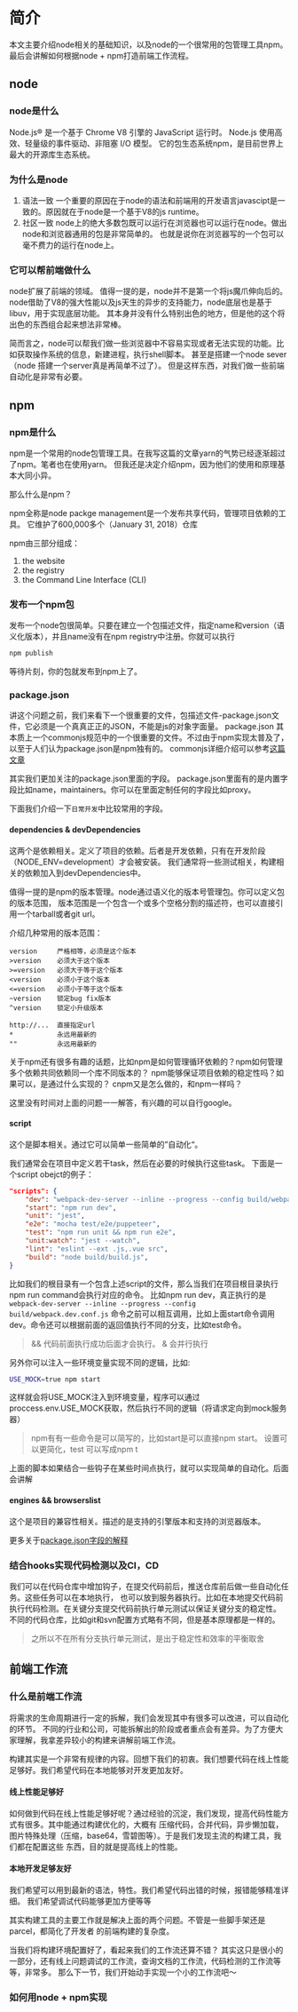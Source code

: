 # 简介
本文主要介绍node相关的基础知识，以及node的一个很常用的包管理工具npm。最后会讲解如何根据node + npm打造前端工作流程。
## node
### node是什么
Node.js® 是一个基于 Chrome V8 引擎的 JavaScript 运行时。 Node.js 使用高效、轻量级的事件驱动、非阻塞 I/O 模型。
它的包生态系统npm，是目前世界上最大的开源库生态系统。
### 为什么是node
1. 语法一致
一个重要的原因在于node的语法和前端用的开发语言javascipt是一致的。原因就在于node是一个基于V8的js runtime。
2. 社区一致
node上的绝大多数包既可以运行在浏览器也可以运行在node。做出node和浏览器通用的包是非常简单的。
也就是说你在浏览器写的一个包可以毫不费力的运行在node上。
### 它可以帮前端做什么
node扩展了前端的领域。 值得一提的是，node并不是第一个将js魔爪伸向后的。
node借助了V8的强大性能以及js天生的异步的支持能力，node底层也是基于libuv，用于实现底层功能。
其本身并没有什么特别出色的地方，但是他的这个将出色的东西组合起来想法非常棒。

简而言之，node可以帮我们做一些浏览器中不容易实现或者无法实现的功能。比如获取操作系统的信息，新建进程，执行shell脚本。
甚至是搭建一个node sever（node 搭建一个server真是再简单不过了）。
但是这样东西，对我们做一些前端自动化是非常有必要。
## npm
### npm是什么
npm是一个常用的node包管理工具。在我写这篇的文章yarn的气势已经逐渐超过了npm。笔者也在使用yarn。
但我还是决定介绍npm，因为他们的使用和原理基本大同小异。

那么什么是npm？

npm全称是node packge management是一个发布共享代码，管理项目依赖的工具。 它维护了600,000多个（January 31, 2018）仓库

npm由三部分组成：

1. the website
2. the registry
3. the Command Line Interface (CLI)

### 发布一个npm包
发布一个node包很简单。只要在建立一个包描述文件，指定name和version（语义化版本），并且name没有在npm registry中注册。你就可以执行
```bash
npm publish

```
等待片刻，你的包就发布到npm上了。

### package.json
讲这个问题之前，我们来看下一个很重要的文件，包描述文件-package.json文件，它必须是一个真真正正的JSON，不能是js的对象字面量。
package.json 其本质上一个commonjs规范中的一个很重要的文件。不过由于npm实现太普及了，以至于人们认为package.json是npm独有的。
commonjs详细介绍可以参考[这篇文章](http://wiki.commonjs.org/wiki/Packages/1.1)

其实我们更加关注的package.json里面的字段。 package.json里面有的是内置字段比如name，maintainers。你可以在里面定制任何的字段比如proxy。

下面我们介绍一下`日常开发`中比较常用的字段。

#### dependencies & devDependencies
这两个是依赖相关。定义了项目的依赖。后者是开发依赖，只有在开发阶段（NODE_ENV=development）才会被安装。
我们通常将一些测试相关，构建相关的依赖加入到devDependencies中。

值得一提的是npm的版本管理。node通过语义化的版本号管理包。你可以定义包的版本范围，
版本范围是一个包含一个或多个空格分割的描述符，也可以直接引用一个tarball或者git url。

介绍几种常用的版本范围：

```
version     严格相等，必须是这个版本
>version    必须大于这个版本
>=version   必须大于等于这个版本
<version    必须小于这个版本
<=version   必须小于等于这个版本
~version    锁定bug fix版本
^version    锁定小升级版本

http://...  直接指定url
*           永远用最新的
""          永远用最新的
```


关于npm还有很多有趣的话题，比如npm是如何管理循环依赖的？npm如何管理多个依赖共同依赖同一个库不同版本的？
npm能够保证项目依赖的稳定性吗？如果可以，是通过什么实现的？
cnpm又是怎么做的，和npm一样吗？

这里没有时间对上面的问题一一解答，有兴趣的可以自行google。
#### script
这个是脚本相关。通过它可以简单一些简单的”自动化“。

我们通常会在项目中定义若干task，然后在必要的时候执行这些task。
下面是一个script obejct的例子：

```json
"scripts": {
    "dev": "webpack-dev-server --inline --progress --config build/webpack.dev.conf.js",
    "start": "npm run dev",
    "unit": "jest",
    "e2e": "mocha test/e2e/puppeteer",
    "test": "npm run unit && npm run e2e",
    "unit:watch": "jest --watch",
    "lint": "eslint --ext .js,.vue src",
    "build": "node build/build.js",
}

```

比如我们的根目录有一个包含上述script的文件，那么当我们在项目根目录执行npm run command会执行对应的命令。
比如npm run dev，真正执行的是`webpack-dev-server --inline --progress --config build/webpack.dev.conf.js`
命令之前可以相互调用，比如上面start命令调用dev。命令还可以根据前面的返回值执行不同的分支，比如test命令。

> && 代码前面执行成功后面才会执行。  & 会并行执行

另外你可以注入一些环境变量实现不同的逻辑，比如:

```bash
USE_MOCK=true npm start
```
这样就会将USE_MOCK注入到环境变量，程序可以通过proccess.env.USE_MOCK获取，然后执行不同的逻辑（将请求定向到mock服务器）

> npm有有一些命令是可以简写的，比如start是可以直接npm start。
设置可以更简化，test 可以写成npm t

上面的脚本如果结合一些钩子在某些时间点执行，就可以实现简单的自动化。后面会讲解
#### engines && browserslist
这个是项目的兼容性相关。描述的是支持的引擎版本和支持的浏览器版本。

更多关于[package.json字段的解释](https://docs.npmjs.com/files/package.json)
### 结合hooks实现代码检测以及CI，CD
我们可以在代码仓库中增加钩子，在提交代码前后，推送仓库前后做一些自动化任务。这些任务可以在本地执行，
也可以放到服务器执行。比如在本地提交代码前执行代码检测。在关键分支提交代码前执行单元测试以保证关键分支的稳定性。
不同的代码仓库，比如git和svn配置方式略有不同，但是基本原理都是一样的。

> 之所以不在所有分支执行单元测试，是出于稳定性和效率的平衡取舍

## 前端工作流
### 什么是前端工作流
将需求的生命周期进行一定的拆解，我们会发现其中有很多可以改进，可以自动化的环节。
不同的行业和公司，可能拆解出的阶段或者重点会有差异。为了方便大家理解，我拿差异较小的构建来讲解前端工作流。

构建其实是一个非常有规律的内容。回想下我们的初衷。我们想要代码在线上性能足够好。我们希望代码在本地能够对开发更加友好。

#### 线上性能足够好
如何做到代码在线上性能足够好呢？通过经验的沉淀，我们发现，提高代码性能方式有很多。其中能通过构建优化的，大概有
压缩代码，合并代码，异步懒加载，图片特殊处理（压缩，base64，雪碧图等）。于是我们发现主流的构建工具，我们都在配置这些
东西，目的就是提高线上的性能。

#### 本地开发足够友好
我们希望可以用到最新的语法，特性。我们希望代码出错的时候，报错能够精准详细。
我们希望调试代码能够更加方便等等

其实构建工具的主要工作就是解决上面的两个问题。不管是一些脚手架还是parcel，都简化了开发者
的前端构建的复杂度。

当我们将构建环境配置好了，看起来我们的工作流还算不错？
其实这只是很小的一部分，还有线上问题调试的工作流，查询文档的工作流，代码检测的工作流等等，非常多。
那么下一节，我们开始动手实现一个小的工作流吧～

### 如何用node + npm实现
